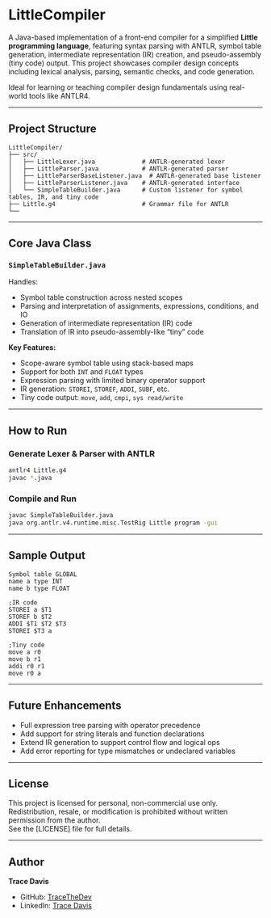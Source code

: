 # LittleCompiler

A Java-based implementation of a front-end compiler for a simplified **Little programming language**, featuring syntax parsing with ANTLR, symbol table generation, intermediate representation (IR) creation, and pseudo-assembly (tiny code) output. This project showcases compiler design concepts including lexical analysis, parsing, semantic checks, and code generation.

Ideal for learning or teaching compiler design fundamentals using real-world tools like ANTLR4.

---

## Project Structure

```
LittleCompiler/
├── src/
│   ├── LittleLexer.java             # ANTLR-generated lexer
│   ├── LittleParser.java            # ANTLR-generated parser
│   ├── LittleParserBaseListener.java  # ANTLR-generated base listener
│   ├── LittleParserListener.java    # ANTLR-generated interface
│   └── SimpleTableBuilder.java      # Custom listener for symbol tables, IR, and tiny code
├── Little.g4                        # Grammar file for ANTLR
└──
```

---

## Core Java Class

### `SimpleTableBuilder.java`
Handles:
- Symbol table construction across nested scopes
- Parsing and interpretation of assignments, expressions, conditions, and IO
- Generation of intermediate representation (IR) code
- Translation of IR into pseudo-assembly-like “tiny” code

**Key Features:**
- Scope-aware symbol table using stack-based maps
- Support for both `INT` and `FLOAT` types
- Expression parsing with limited binary operator support
- IR generation: `STOREI`, `STOREF`, `ADDI`, `SUBF`, etc.
- Tiny code output: `move`, `add`, `cmpi`, `sys read/write`

---

## How to Run

### Generate Lexer & Parser with ANTLR
```bash
antlr4 Little.g4
javac *.java
```

### Compile and Run
```bash
javac SimpleTableBuilder.java
java org.antlr.v4.runtime.misc.TestRig Little program -gui
```

---

## Sample Output

```
Symbol table GLOBAL
name a type INT
name b type FLOAT

;IR code
STOREI a $T1
STOREF b $T2
ADDI $T1 $T2 $T3
STOREI $T3 a

;Tiny code
move a r0
move b r1
addi r0 r1
move r0 a
```

---

## Future Enhancements

- Full expression tree parsing with operator precedence
- Add support for string literals and function declarations
- Extend IR generation to support control flow and logical ops
- Add error reporting for type mismatches or undeclared variables

---

## License
This project is licensed for personal, non-commercial use only. Redistribution, resale, or modification is prohibited without written permission from the author.  
See the [LICENSE] file for full details.

---

## Author  
**Trace Davis**  
- GitHub: [TraceTheDev](https://github.com/TraceTheDev)  
- LinkedIn: [Trace Davis](https://www.linkedin.com/in/trace-d-926380138/)
